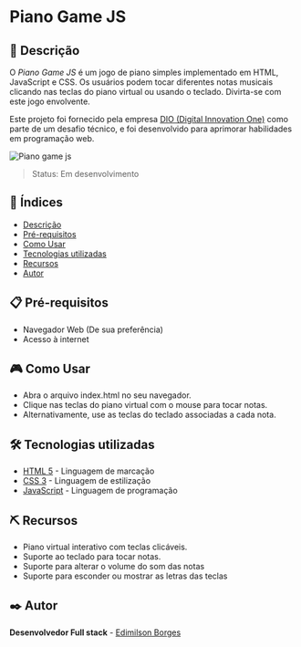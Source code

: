 # Piano Game JS

## 📖 Descrição
O *Piano Game JS* é um jogo de piano simples implementado em HTML, JavaScript e CSS. Os usuários podem tocar diferentes notas musicais clicando nas teclas do piano virtual ou usando o teclado. Divirta-se com este jogo envolvente.

Este projeto foi fornecido pela empresa [DIO (Digital Innovation One)](https://www.dio.me/) como parte de um desafio técnico, e foi desenvolvido para aprimorar habilidades em programação web.

![Piano game js](https://github.com/EdimilsonBorges/piano-game-js/assets/104403198/7165d162-4d9e-4b99-9494-2e6aeda268c5)

> Status: Em desenvolvimento

## 📑 Índices
- [Descrição](#-descrição)
- [Pré-requisitos](#-pré-requisitos)
- [Como Usar](#-como-usar)
- [Tecnologias utilizadas](#️-tecnologias-utilizadas)
- [Recursos](#️-recursos)
- [Autor](#️-autor)

## 📋 Pré-requisitos
 - Navegador Web (De sua preferência)
 - Acesso à internet
## 🎮 Como Usar
- Abra o arquivo index.html no seu navegador.  
- Clique nas teclas do piano virtual com o mouse para tocar notas.  
- Alternativamente, use as teclas do teclado associadas a cada nota.  
## 🛠️ Tecnologias utilizadas
- [HTML 5](https://developer.mozilla.org/pt-BR/docs/Web/HTML) - Linguagem de marcação
- [CSS 3](https://developer.mozilla.org/pt-BR/docs/Web/CSS) - Linguagem de estilização
- [JavaScript](https://developer.mozilla.org/pt-BR/docs/Web/JavaScript) -  Linguagem de programação 
## ⛏️ Recursos
- Piano virtual interativo com teclas clicáveis.
- Suporte ao teclado para tocar notas.
- Suporte para alterar o volume do som das notas
- Suporte para esconder ou mostrar as letras das teclas 
## ✒️ Autor
**Desenvolvedor Full stack** - [Edimilson Borges](https://github.com/EdimilsonBorges)
